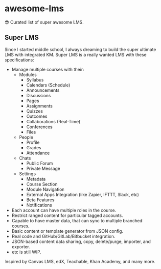 # awesome-lms

😎 Curated list of super awesome LMS.

## Super LMS

Since I started middle school, I always dreaming to build the super ultimate LMS with integrated KM. Super LMS is a really wanted LMS with these specifications:

- Manage multiple courses with their:
  - Modules
    - Syllabus
    - Calendars (Schedule)
    - Announcements
    - Discussions
    - Pages
    - Assignments
    - Quizzes
    - Outcomes
    - Collaborations (Real-Time)
    - Conferences
    - Files
  - People
    - Profile
    - Grades
    - Attendance
  - Chats
    - Public Forum
    - Private Message
  - Settings
    - Metadata
    - Course Section
    - Module Navigation
    - External Apps Integration (like Zapier, IFTTT, Slack, etc)
    - Beta Features    
    - Notifications
- Each account can have multiple roles in the course.
- Restrict ranged content for particular tagged accounts.
- Capable to have master data, that can sync to multiple branched courses.
- Basic content or template generator from JSON config.
- Real code and GitHub/GitLab/Bitbucket integration.
- JSON-based content data sharing, copy, delete/purge, importer, and exporter.
- etc is still WIP.

Inspired by Canvas LMS, edX, Teachable, Khan Academy, and many more.
